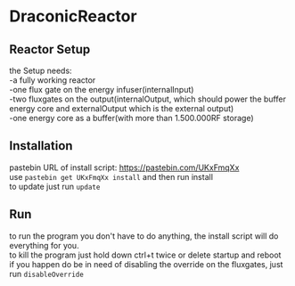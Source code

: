 # DraconicReactor
## Reactor Setup
the Setup needs: 
<br>-a fully working reactor 
<br>-one flux gate on the energy infuser(internalInput)
<br>-two fluxgates on the output(internalOutput, which should power the buffer energy core and externalOutput which is the external output)
<br>-one energy core as a buffer(with more than 1.500.000RF storage)

## Installation
pastebin URL of install script: https://pastebin.com/UKxFmqXx 
<br>use <code>pastebin get UKxFmqXx install</code> and then run install
<br>to update just run <code>update</code>
## Run
to run the program you don't have to do anything, the install script will do everything for you.
<br>to kill the program just hold down ctrl+t twice or delete startup and reboot
<br> if you happen do be in need of disabling the override on the fluxgates, just run <code>disableOverride</code>